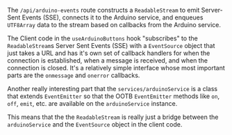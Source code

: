 The `/api/arduino-events` route constructs a `ReadableStream` to emit Server-Sent Events (SSE), connects it to the Arduino service, and enqueues `UTF8Array` data to the stream based on callbacks from the Arduino service.

The Client code in the `useArduinoButtons` hook "subscribes" to the `ReadableStream`s Server Sent Events (SSE) with a `EventSource` object that just takes a URL and has it's own set of callback handlers for when the connection is established, when a message is received, and when the connection is closed. It's a relatively simple interface whose most important parts are the `onmessage` and `onerror` callbacks.

Another really interesting part that the `services/arduinoService` is a class that extends `EventEmitter` so that the OOTB `EventEmitter` methods like `on`, `off`, `emit`, etc. are available on the `arduinoService` instance.

This means that the the `ReadableStream` is really just a bridge between the `arduinoService` and the `EventSource` object in the client code.
